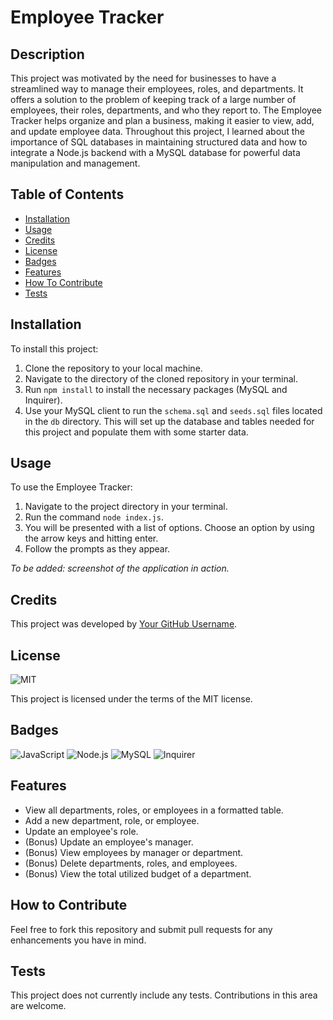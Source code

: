 # Employee Tracker

## Description

This project was motivated by the need for businesses to have a streamlined way to manage their employees, roles, and departments. It offers a solution to the problem of keeping track of a large number of employees, their roles, departments, and who they report to. The Employee Tracker helps organize and plan a business, making it easier to view, add, and update employee data. Throughout this project, I learned about the importance of SQL databases in maintaining structured data and how to integrate a Node.js backend with a MySQL database for powerful data manipulation and management.

## Table of Contents 

- [Installation](#installation)
- [Usage](#usage)
- [Credits](#credits)
- [License](#license)
- [Badges](#badges)
- [Features](#features)
- [How To Contribute](#how-to-contribute)
- [Tests](#tests)

## Installation

To install this project:

1. Clone the repository to your local machine.
2. Navigate to the directory of the cloned repository in your terminal.
3. Run `npm install` to install the necessary packages (MySQL and Inquirer).
4. Use your MySQL client to run the `schema.sql` and `seeds.sql` files located in the `db` directory. This will set up the database and tables needed for this project and populate them with some starter data.

## Usage

To use the Employee Tracker:

1. Navigate to the project directory in your terminal.
2. Run the command `node index.js`.
3. You will be presented with a list of options. Choose an option by using the arrow keys and hitting enter.
4. Follow the prompts as they appear.

*To be added: screenshot of the application in action.*

## Credits

This project was developed by [Your GitHub Username](https://github.com/your-github-username). 

## License

![MIT](https://img.shields.io/badge/license-MIT-green)

This project is licensed under the terms of the MIT license.


## Badges

![JavaScript](https://img.shields.io/badge/JavaScript-ES6-green)
![Node.js](https://img.shields.io/badge/Node.js-14.15.1-green)
![MySQL](https://img.shields.io/badge/MySQL-8.0-green)
![Inquirer](https://img.shields.io/badge/Inquirer-8.1.2-green)

## Features

- View all departments, roles, or employees in a formatted table.
- Add a new department, role, or employee.
- Update an employee's role.
- (Bonus) Update an employee's manager.
- (Bonus) View employees by manager or department.
- (Bonus) Delete departments, roles, and employees.
- (Bonus) View the total utilized budget of a department.

## How to Contribute

Feel free to fork this repository and submit pull requests for any enhancements you have in mind. 

## Tests

This project does not currently include any tests. Contributions in this area are welcome.